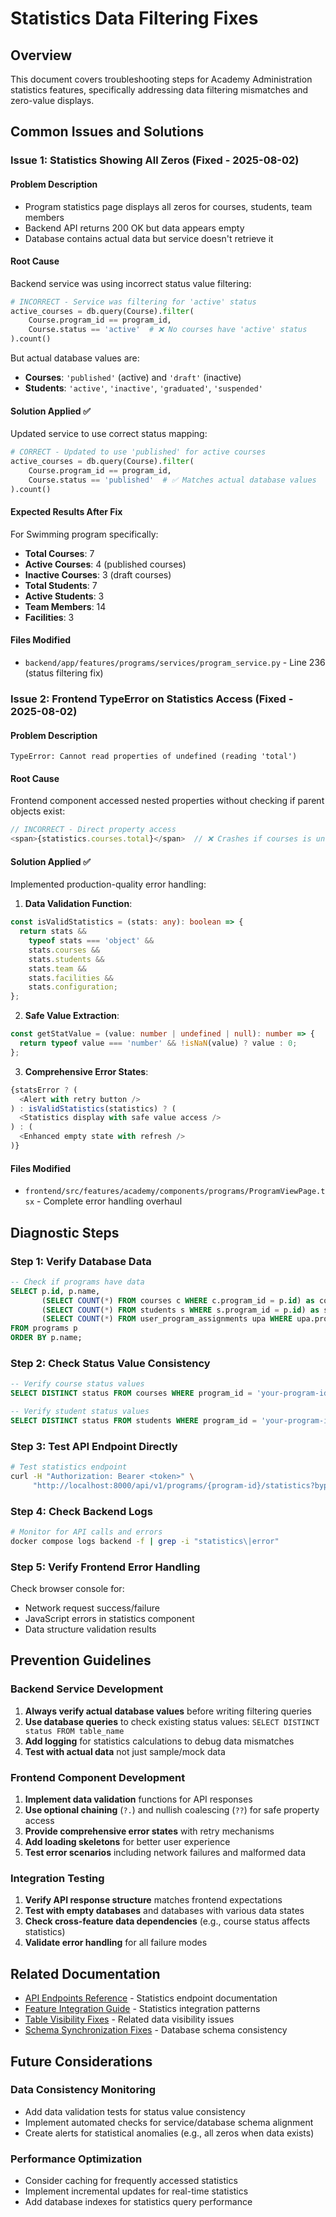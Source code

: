 # Statistics Data Filtering Fixes

## Overview
This document covers troubleshooting steps for Academy Administration statistics features, specifically addressing data filtering mismatches and zero-value displays.

## Common Issues and Solutions

### Issue 1: Statistics Showing All Zeros (Fixed - 2025-08-02)

#### **Problem Description**
- Program statistics page displays all zeros for courses, students, team members
- Backend API returns 200 OK but data appears empty
- Database contains actual data but service doesn't retrieve it

#### **Root Cause**
Backend service was using incorrect status value filtering:
```python
# INCORRECT - Service was filtering for 'active' status
active_courses = db.query(Course).filter(
    Course.program_id == program_id,
    Course.status == 'active'  # ❌ No courses have 'active' status
).count()
```

But actual database values are:
- **Courses**: `'published'` (active) and `'draft'` (inactive)
- **Students**: `'active'`, `'inactive'`, `'graduated'`, `'suspended'`

#### **Solution Applied** ✅
Updated service to use correct status mapping:
```python
# CORRECT - Updated to use 'published' for active courses
active_courses = db.query(Course).filter(
    Course.program_id == program_id,
    Course.status == 'published'  # ✅ Matches actual database values
).count()
```

#### **Expected Results After Fix**
For Swimming program specifically:
- **Total Courses**: 7
- **Active Courses**: 4 (published courses)
- **Inactive Courses**: 3 (draft courses)
- **Total Students**: 7
- **Active Students**: 3
- **Team Members**: 14
- **Facilities**: 3

#### **Files Modified**
- `backend/app/features/programs/services/program_service.py` - Line 236 (status filtering fix)

### Issue 2: Frontend TypeError on Statistics Access (Fixed - 2025-08-02)

#### **Problem Description**
```
TypeError: Cannot read properties of undefined (reading 'total')
```

#### **Root Cause**
Frontend component accessed nested properties without checking if parent objects exist:
```typescript
// INCORRECT - Direct property access
<span>{statistics.courses.total}</span>  // ❌ Crashes if courses is undefined
```

#### **Solution Applied** ✅
Implemented production-quality error handling:

1. **Data Validation Function**:
```typescript
const isValidStatistics = (stats: any): boolean => {
  return stats && 
    typeof stats === 'object' && 
    stats.courses && 
    stats.students && 
    stats.team && 
    stats.facilities && 
    stats.configuration;
};
```

2. **Safe Value Extraction**:
```typescript
const getStatValue = (value: number | undefined | null): number => {
  return typeof value === 'number' && !isNaN(value) ? value : 0;
};
```

3. **Comprehensive Error States**:
```typescript
{statsError ? (
  <Alert with retry button />
) : isValidStatistics(statistics) ? (
  <Statistics display with safe value access />
) : (
  <Enhanced empty state with refresh />
)}
```

#### **Files Modified**
- `frontend/src/features/academy/components/programs/ProgramViewPage.tsx` - Complete error handling overhaul

## Diagnostic Steps

### Step 1: Verify Database Data
```sql
-- Check if programs have data
SELECT p.id, p.name, 
       (SELECT COUNT(*) FROM courses c WHERE c.program_id = p.id) as courses,
       (SELECT COUNT(*) FROM students s WHERE s.program_id = p.id) as students,
       (SELECT COUNT(*) FROM user_program_assignments upa WHERE upa.program_id = p.id) as team_members
FROM programs p
ORDER BY p.name;
```

### Step 2: Check Status Value Consistency
```sql
-- Verify course status values
SELECT DISTINCT status FROM courses WHERE program_id = 'your-program-id';

-- Verify student status values  
SELECT DISTINCT status FROM students WHERE program_id = 'your-program-id';
```

### Step 3: Test API Endpoint Directly
```bash
# Test statistics endpoint
curl -H "Authorization: Bearer <token>" \
     "http://localhost:8000/api/v1/programs/{program-id}/statistics?bypass_program_filter=true"
```

### Step 4: Check Backend Logs
```bash
# Monitor for API calls and errors
docker compose logs backend -f | grep -i "statistics\|error"
```

### Step 5: Verify Frontend Error Handling
Check browser console for:
- Network request success/failure
- JavaScript errors in statistics component
- Data structure validation results

## Prevention Guidelines

### Backend Service Development
1. **Always verify actual database values** before writing filtering queries
2. **Use database queries** to check existing status values: `SELECT DISTINCT status FROM table_name`
3. **Add logging** for statistics calculations to debug data mismatches
4. **Test with actual data** not just sample/mock data

### Frontend Component Development
1. **Implement data validation** functions for API responses
2. **Use optional chaining** (`?.`) and nullish coalescing (`??`) for safe property access
3. **Provide comprehensive error states** with retry mechanisms
4. **Add loading skeletons** for better user experience
5. **Test error scenarios** including network failures and malformed data

### Integration Testing
1. **Verify API response structure** matches frontend expectations
2. **Test with empty databases** and databases with various data states
3. **Check cross-feature data dependencies** (e.g., course status affects statistics)
4. **Validate error handling** for all failure modes

## Related Documentation
- [API Endpoints Reference](../api/API_ENDPOINTS.md#program-statistics) - Statistics endpoint documentation
- [Feature Integration Guide](../architecture/FEATURE_INTEGRATION_GUIDE.md#academy-administration-program-statistics-integration) - Statistics integration patterns
- [Table Visibility Fixes](TABLE_VISIBILITY_FIXES.md) - Related data visibility issues
- [Schema Synchronization Fixes](SCHEMA_SYNCHRONIZATION_FIXES.md) - Database schema consistency

## Future Considerations

### Data Consistency Monitoring
- Add data validation tests for status value consistency
- Implement automated checks for service/database schema alignment
- Create alerts for statistical anomalies (e.g., all zeros when data exists)

### Performance Optimization
- Consider caching for frequently accessed statistics
- Implement incremental updates for real-time statistics
- Add database indexes for statistics query performance